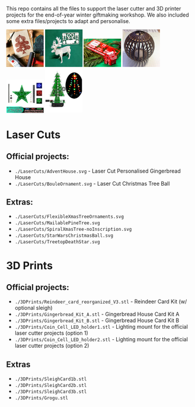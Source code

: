 This repo contains all the files to support the laser cutter and 3D printer projects for the end-of-year winter giftmaking workshop. We also included some extra files/projects to adapt and personalise.

<img src="./Images/7-1.jpg" width="20%" alt="Image 7-1"> <img src="./Images/large_display_IMG_20191022_221746.webp" width="20%" alt="Large display image from 2019"> <img src="./Images/large_display_PC200281.webp" width="20%" alt="Large display PC image"> <img src="./Images/r7velkz1.jpg" width="20%" alt="Image r7velkz1"> <img src="./Images/Screenshot from 2024-12-11 11-12-55.png" width="20%" alt="Screenshot from 2024-12-11 11:12:55"> <img src="./Images/Screenshot from 2024-12-11 11-14-26.png" width="20%" alt="Screenshot from 2024-12-11 11:14:26"> 

# Laser Cuts

## Official projects:
- `./LaserCuts/AdventHouse.svg` - Laser Cut Personalised Gingerbread House
- `./LaserCuts/BouleOrnament.svg` - Laser Cut Christmas Tree Ball

## Extras:
- `./LaserCuts/FlexibleXmasTreeOrnaments.svg`
- `./LaserCuts/MailablePineTree.svg`
- `./LaserCuts/SpiralXmasTree-noInscription.svg`
- `./LaserCuts/StarWarsChristmasBall.svg`
- `./LaserCuts/TreetopDeathStar.svg`

# 3D Prints

## Official projects:
- `./3DPrints/Reindeer_card_reorganized_V3.stl` - Reindeer Card Kit (w/ optional sleigh)
- `./3DPrints/Gingerbread_Kit_A.stl` - Gingerbread House Card Kit A
- `./3DPrints/Gingerbread_Kit_B.stl` - Gingerbread House Card Kit B
- `./3DPrints/Coin_Cell_LED_holder1.stl` - Lighting mount for the official laser cutter projects (option 1)
- `./3DPrints/Coin_Cell_LED_holder2.stl` - Lighting mount for the official laser cutter projects (option 2)

## Extras
- `./3DPrints/SleighCard1b.stl`
- `./3DPrints/SleighCard2b.stl`
- `./3DPrints/SleighCard3b.stl`
- `./3DPrints/Grogu.stl`
